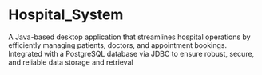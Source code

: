 # Hospital_System
A Java-based desktop application that streamlines hospital operations by efficiently managing patients, doctors, and appointment bookings. Integrated with a PostgreSQL database via JDBC to ensure robust, secure, and reliable data storage and retrieval
